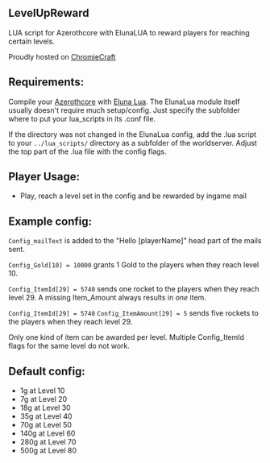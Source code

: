 ## LevelUpReward
LUA script for Azerothcore with ElunaLUA to reward players for reaching certain levels.

Proudly hosted on [ChromieCraft](https://www.chromiecraft.com/)

## Requirements:

Compile your [Azerothcore](https://github.com/azerothcore/azerothcore-wotlk) with [Eluna Lua](https://www.azerothcore.org/catalogue-details.html?id=131435473).
The ElunaLua module itself usually doesn't require much setup/config. Just specify the subfolder where to put your lua_scripts in its .conf file.

If the directory was not changed in the ElunaLua config, add the .lua script to your `../lua_scripts/` directory as a subfolder of the worldserver.
Adjust the top part of the .lua file with the config flags.


## Player Usage:
- Play, reach a level set in the config and be rewarded by ingame mail


## Example config:
`Config_mailText` is added to the "Hello [playerName]" head part of the mails sent.

`Config_Gold[10] = 10000` grants 1 Gold to the players when they reach level 10.

`Config_ItemId[29] = 5740` sends one rocket to the players when they reach level 29.
A missing Item_Amount always results in *one* item.

`Config_ItemId[29] = 5740` 
`Config_ItemAmount[29] = 5` sends five rockets to the players when they reach level 29.

Only one kind of item can be awarded per level. Multiple Config_ItemId flags for the same level do not work.

## Default config:

- 1g   at Level 10
- 7g   at Level 20
- 18g  at Level 30
- 35g  at Level 40
- 70g  at Level 50
- 140g at Level 60
- 280g at Level 70
- 500g at Level 80
